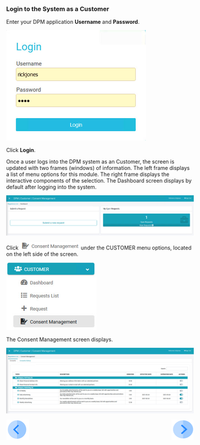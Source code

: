 ### Login to the System as a Customer

Enter your DPM application **Username** and **Password**.

![image](../images/Customer_Login.jpg)                                  

Click **Login**.

Once a user logs into the DPM system as an Customer, the screen is updated with two frames (windows) of information. The left frame displays a list of menu options for this module. The right frame displays the interactive components of the selection. The Dashboard screen displays by default after logging into the system.

![image](../images/Customer_Dashboard.jpg)    

Click ![image](../images/08_ICON_ConsentManagement.png) under the CUSTOMER menu options, located on the left side of the screen. 

![image](../images/08_5_Consent_CustConsent_LeftPanel.jpg)     

The Consent Management screen displays.

![image](../images/08_3_Consent_CustConsent_Landing.jpg)      



[![Previous](../images/Previous.png)]( 05_01_Customer_Consent_Tutorial.md)[<img align="right" width="60" height="54" src="../images/Next.png">](05_03_Customer_OptIn_or_OptOut.md)
